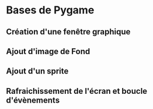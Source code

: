 # Bases de Pygame

## Création d'une fenêtre graphique

## Ajout d'image de Fond

## Ajout d'un sprite

## Rafraichissement de l'écran et boucle d'évènements

## 
